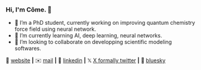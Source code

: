 <!--[![bg][banner]][website]-->

### Hi, I'm Côme. 👋

- 🔭 I’m a PhD student, currently working on improving quantum chemistry force field using neural network.
- 🌱 I’m currently learning AI, deep learning, neural networks.
- 👯 I’m looking to collaborate on developping scientific modeling softwares.

🏡 [website][website] **|**
✉️ [mail][mail] **|** 
👔 [linkedin][linkedin] **|**
𝕏 [X formally twitter][twitter] **|**
🦋 [bluesky][bluesky]

<!--[banner]:--> 
[website]: https://comecattin.github.io
[linkedin]: https://fr.linkedin.com/in/come-cattin/en
[mail]: mailto:come.cattin@ens-lyon.fr
[twitter]: https://x.com/comecattin
[bluesky]: https://bsky.app/profile/comecattin.bsky.social

